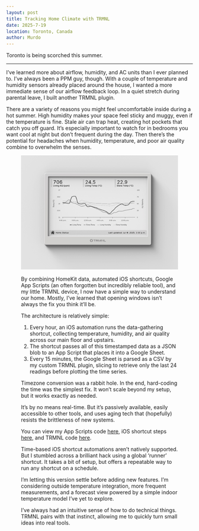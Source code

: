 ```yaml
---
layout: post
title: Tracking Home Climate with TRMNL
date: 2025-7-19
location: Toronto, Canada
author: Murdo
---
```


Toronto is being scorched this summer. 

---

I’ve learned more about airflow, humidity, and AC units than I ever planned to. I’ve always been a PPM guy, though. With a couple of temperature and humidity sensors already placed around the house, I wanted a more immediate sense of our airflow feedback loop. In a quiet stretch during parental leave, I built another TRMNL plugin. 

There are a variety of reasons you might feel uncomfortable inside during a hot summer. High humidity makes your space feel sticky and muggy, even if the temperature is fine. Stale air can trap heat, creating hot pockets that catch you off guard. It’s especially important to watch for in bedrooms you want cool at night but don’t frequent during the day. Then there’s the potential for headaches when humidity, temperature, and poor air quality combine to overwhelm the senses. 

<figure>
  <img class="blogImage" src="/assets/blogimg/trmnl-home.png" alt="plugin on device">

By combining HomeKit data, automated iOS shortcuts, Google App Scripts (an often forgotten but incredibly reliable tool), and my little TRMNL device, I now have a simple way to understand our home. Mostly, I’ve learned that opening windows isn’t always the fix you think it’ll be. 

The architecture is relatively simple:
1. Every hour, an iOS automation runs the data-gathering shortcut, collecting temperature, humidity, and air quality across our main floor and upstairs.
2. The shortcut passes all of this timestamped data as a JSON blob to an App Script that places it into a Google Sheet. 
3. Every 15 minutes, the Google Sheet is parsed as a CSV by my custom TRMNL plugin, slicing to retrieve only the last 24 readings before plotting the time series. 

Timezone conversion was a rabbit hole. In the end, hard-coding the time was the simplest fix. It won’t scale beyond my setup, but it works exactly as needed.

It’s by no means real-time. But it’s passively available, easily accessible to other tools, and uses aging tech that (hopefully) resists the brittleness of new systems. 

You can view my App Scripts code [here](https://gist.github.com/Murdo-C/f7e160993899861e0118afd58f29cff2), iOS shortcut steps [here](https://github.com/Murdo-C/captainmurdo.github.io/blob/3ab3c63a73b99baed35d429c9fd6ccc357f234c9/assets/blogimg/shortcut-home-status.jpg?raw=true), and TRMNL code [here](https://gist.github.com/Murdo-C/185462ea9fe4475f079f6fd9075e6361).

Time-based iOS shortcut automations aren’t natively supported. But I stumbled across a brilliant hack using a global ‘runner’ shortcut. It takes a bit of setup, but offers a repeatable way to run any shortcut on a schedule.

I’m letting this version settle before adding new features. I’m considering outside temperature integration, more frequent measurements, and a forecast view powered by a simple indoor temperature model I’ve yet to explore. 

I’ve always had an intuitive sense of how to do technical things. TRMNL pairs with that instinct, allowing me to quickly turn small ideas into real tools.
